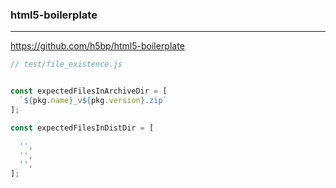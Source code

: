 ### html5-boilerplate
---
https://github.com/h5bp/html5-boilerplate

```js
// test/file_existence.js


const expectedFilesInArchiveDir = [
  `${pkg.name}_v${pkg.version}.zip`
];

const expectedFilesInDistDir = [

  '',
  '',
  '',
];

```

```
```

```
```

